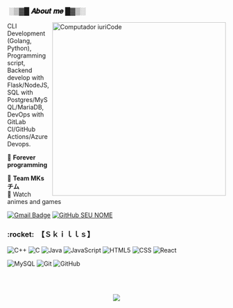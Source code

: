 <h3>&nbsp;░▒▓█ 𝑨𝒃𝒐𝒖𝒕 𝒎𝒆 █▓▒░</h3> 
<img src="https://raw.githubusercontent.com/MicaelliMedeiros/micaellimedeiros/master/image/computer-illustration.png" min-width="400px" max-width="400px" width="400px" align="right" alt="Computador iuriCode">

<p align="left"> 
  CLI Development (Golang, Python), Programming script, Backend develop with Flask/NodeJS, SQL with Postgres/MySQL/MariaDB, DevOps with GitLab CI/GitHub Actions/Azure Devops.
</p>

<p align="left">
  🦄 <strong>Forever programming</strong>
</p>

<p align="left">
  💼 <strong>Team MKs チム </strong><br>
   💌 Watch animes and games  
</p>

[![Gmail Badge](https://img.shields.io/badge/-inputusermakarovik@protonmail.com-006bed?style=flat-square&logo=Gmail&logoColor=white&link=mailto:inputusermakarovik@protonmail.com)](mailto:inputusermakarovik@protonmail.com)
[![GitHub SEU NOME]( https://img.shields.io/github/followers/VanessaSwerts?label=follow&style=social)](https://github.com/InputUserMakarovik)

<h3> :rocket: &nbsp;【﻿Ｓｋｉｌｌｓ】
 </h3>



  ![C++](https://teammks.w3spaces.com/68747470733a2f2f696d672e736869656c64732e696f2f62616467652f53514c6974652d3037343035453f7374796c653d666f722d7468652d6261646765266c6f676f3d73716c697465266c6f676f436f6c6f723d7768697465.svg)
   ![C](http://teammakarovik.br-web.com/assets/githubimages/clanguage.png)
  ![Java](https://teammks.w3spaces.com/68747470733a2f2f696d672e736869656c64732e696f2f62616467652f4865726f6b752d3433303039383f7374796c653d666f722d7468652d6261646765266c6f676f3d6865726f6b75266c6f676f436f6c6f723d7768697465.svg)
  ![JavaScript](https://teammks.w3spaces.com/68747470733a2f2f696d672e736869656c64732e696f2f62616467652f4a6176615363726970742d4637444631453f7374796c653d666f722d7468652d6261646765266c6f676f3d6a617661736372697074266c6f676f436f6c6f723d626c61636b.svg)
  ![HTML5](https://teammks.w3spaces.com/68747470733a2f2f696d672e736869656c64732e696f2f62616467652f527562792d4343333432443f7374796c653d666f722d7468652d6261646765266c6f676f3d72756279266c6f676f436f6c6f723d7768697465.svg)
  ![CSS](https://teammks.w3spaces.com/68747470733a2f2f696d672e736869656c64732e696f2f62616467652f432532422532422d3030353939433f7374796c653d666f722d7468652d6261646765266c6f676f3d63253242253242266c6f676f436f6c6f723d7768697465.svg)
  ![React](https://teammks.w3spaces.com/68747470733a2f2f696d672e736869656c64732e696f2f62616467652f432532332d3233393132303f7374796c653d666f722d7468652d6261646765266c6f676f3d632d7368617270266c6f676f436f6c6f723d7768697465.svg)
  
  ![MySQL](https://teammks.w3spaces.com/68747470733a2f2f696d672e736869656c64732e696f2f62616467652f435353332d3135373242363f7374796c653d666f722d7468652d6261646765266c6f676f3d63737333266c6f676f436f6c6f723d7768697465.svg)
  ![Git](https://teammks.w3spaces.com/68747470733a2f2f696d672e736869656c64732e696f2f62616467652f48544d4c352d4533344632363f7374796c653d666f722d7468652d6261646765266c6f676f3d68746d6c35266c6f676f436f6c6f723d7768697465.svg)
  ![GitHub](https://teammks.w3spaces.com/68747470733a2f2f696d672e736869656c64732e696f2f62616467652f507974686f6e2d3337373641423f7374796c653d666f722d7468652d6261646765266c6f676f3d707974686f6e266c6f676f436f6c6f723d7768697465.svg)

<br/>
<br/>
<p align="center"><img src="https://teammks.w3spaces.com/code.gif"/></p>

